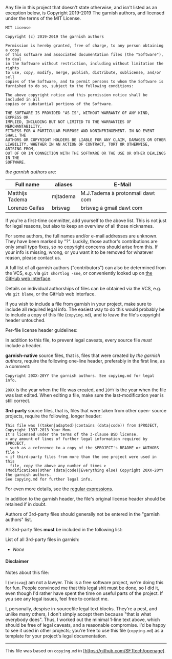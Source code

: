 Any file in this project that doesn't state otherwise, and isn't listed as an
exception below, is Copyright 2019-2019 The garnish authors, and licensed
under the terms of the MIT License.

```
MIT License

Copyright (c) 2019-2019 the garnish authors

Permission is hereby granted, free of charge, to any person obtaining a copy
of this software and associated documentation files (the "Software"), to deal
in the Software without restriction, including without limitation the rights
to use, copy, modify, merge, publish, distribute, sublicense, and/or sell
copies of the Software, and to permit persons to whom the Software is
furnished to do so, subject to the following conditions:

The above copyright notice and this permission notice shall be included in all
copies or substantial portions of the Software.

THE SOFTWARE IS PROVIDED "AS IS", WITHOUT WARRANTY OF ANY KIND, EXPRESS OR
IMPLIED, INCLUDING BUT NOT LIMITED TO THE WARRANTIES OF MERCHANTABILITY,
FITNESS FOR A PARTICULAR PURPOSE AND NONINFRINGEMENT. IN NO EVENT SHALL THE
AUTHORS OR COPYRIGHT HOLDERS BE LIABLE FOR ANY CLAIM, DAMAGES OR OTHER
LIABILITY, WHETHER IN AN ACTION OF CONTRACT, TORT OR OTHERWISE, ARISING FROM,
OUT OF OR IN CONNECTION WITH THE SOFTWARE OR THE USE OR OTHER DEALINGS IN THE
SOFTWARE.
```

_the garnish authors_ are:

| Full name                   | aliases                     | E-Mail                                            |
|-----------------------------|-----------------------------|---------------------------------------------------|
| Matthijs Tadema             | mjtadema                    | M.J.Tadema à protonmail dawt com
| Lorenzo Gaifas              | brisvag                     | brisvag à gmail dawt com                          |

If you're a first-time committer, add yourself to the above list. This is not
just for legal reasons, but also to keep an overview of all those nicknames.

For some authors, the full names and/or e-mail addresses are unknown. They have
been marked by "?". Luckily, those author's contributions are only small typo
fixes, so no copyright concerns should arise from this.
If your info is missing, wrong, or you want it to be removed for whatever
reason, please contact us.

A full list of all garnish authors ("contributors") can also be determined
from the VCS, e.g. via `git shortlog -sne`, or conveniently looked up on
[the GitHub web interface](https://github.com/SFTtech/garnish/graphs/contributors).

Details on individual authorships of files can be obtained via the VCS,
e.g. via `git blame`, or the GitHub web interface.

If you wish to include a file from garnish in your project, make sure to
include all required legal info. The easiest way to do this would probably
be to include a copy of this file (`copying.md`), and to leave the file's
copyright header untouched.

Per-file license header guidelines:

In addition to this file, to prevent legal caveats, every source file *must*
include a header.

**garnish-native** source files, that is, files that were created by
_the garnish authors_, require the following one-line header, preferably in
the first line, as a comment:

    Copyright 20XX-20YY the garnish authors. See copying.md for legal info.

`20XX` is the year when the file was created, and `20YY` is the year when the
file was last edited. When editing a file, make sure the last-modification year
is still correct.

**3rd-party** source files, that is, files that were taken from other open-
source projects, require the following, longer header:

    This file was ((taken|adapted)|contains (data|code)) from $PROJECT,
    Copyright 1337-2013 Your Mom.
    It's licensed under the terms of the 3-clause BSD license.
    < any amount of lines of further legal information required by $PROJECT,
      such as a reference to a copy of the $PROJECT's README or AUTHORS file >
    < if third-party files from more than the one project were used in this
      file, copy the above any number of times >
    (Modifications|Other (data|code)|Everything else) Copyright 20XX-20YY the garnish authors.
    See copying.md for further legal info.

For even more details, see the [regular expressions](buildsystem/codecompliance/legal.py).

In addition to the garnish header, the file's original license header should
be retained if in doubt.

Authors of 3rd-party files should generally not be entered in the
"garnish authors" list.

All 3rd-party files **must** be included in the following list:

List of all 3rd-party files in garnish:

- *None*

#### Disclaimer

Notes about this file:

I (`brisvag`) am not a lawyer. This is a free software project, we're doing this for
fun. People convinced me that this legal shit must be done, so I did it, even
though I'd rather have spent the time on useful parts of the project.
If you see any legal issues, feel free to contact me.

I, personally, despise in-sourcefile legal text blocks. They're a pest,
and unlike many others, I don't simply accept them because
"that is what everybody does". Thus, I worked out the minimal 1-line text above,
which should be free of legal caveats, and a reasonable compromise.
I'd be happy to see it used in other projects; you're free to use this file
(`copying.md`) as a template for your project's legal documentation.

------
This file was based on `copying.md` in [https://github.com/SFTtech/openage].